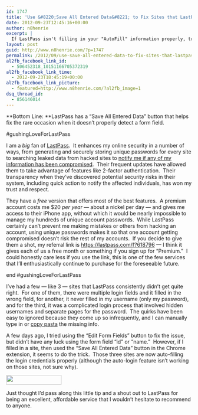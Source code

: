 ```yaml
---
id: 1747
title: 'Use &#8220;Save All Entered Data&#8221; to Fix Sites that LastPass Won&#8217;t Autofill'
date: 2012-09-23T12:45:16+00:00
author: n8henrie
excerpt: |
  If LastPass isn't filling in your "AutoFill" information properly, try using the "Save All Entered Data" button.
layout: post
guid: http://www.n8henrie.com/?p=1747
permalink: /2012/09/use-save-all-entered-data-to-fix-sites-that-lastpass-wont-autofill/
al2fb_facebook_link_id:
  - 506452318_10151166705372319
al2fb_facebook_link_time:
  - 2012-09-23T18:45:19+00:00
al2fb_facebook_link_picture:
  - featured=http://www.n8henrie.com/?al2fb_image=1
dsq_thread_id:
  - 856146014
---
```

**Bottom Line: **LastPass has a &#8220;Save All Entered Data&#8221; button that helps fix the rare occasion when it doesn&#8217;t properly detect a form field.
  
<!--more-->


  
#gushingLoveForLastPass

I am a _big_ fan of <a title="LastPass" href="http://lastpass.com" target="_blank">LastPass</a>.  It enhances my online security in a number of ways, from generating and securely storing unique passwords for every site to searching leaked data from hacked sites to <a title="LastPass Sentry" href="http://blog.lastpass.com/2012/09/introducing-lastpass-sentry-always-on.html" target="_blank">notify me if any of my information has been compromised</a>.  Their frequent updates have allowed them to take advantage of features like 2-factor authentication.  Their transparency when they&#8217;ve discovered potential security risks in their system, including quick action to notify the affected individuals, has won my trust and respect.

They have a _free_ version that offers most of the best features.  A premium account costs me $20 _per year_ &#8212; about a nickel per day &#8212; and gives me access to their iPhone app, without which it would be nearly impossible to manage my hundreds of unique account passwords.  While LastPass certainly can&#8217;t prevent me making mistakes or others from hacking an account, using unique passwords makes it so that one account getting compromised doesn&#8217;t risk the rest of my accounts.  If you decide to give them a shot, my referral link is <a href="https://lastpass.com/f?618796" target="_blank">https://lastpass.com/f?618796</a> &#8212; I think it gives each of us a free month or something if you sign up for &#8220;Premium.&#8221;  I could honestly care less if you use the link, this is one of the few services that I&#8217;ll enthusiastically continue to purchase for the foreseeable future.

end #gushingLoveForLastPass

I&#8217;ve had a few &#8212; like 3 &#8212; sites that LastPass consistently didn&#8217;t get quite right.  For one of them, there were multiple login fields and it filled in the wrong field, for another, it never filled in my username (only my password), and for the third, it was a complicated login process that involved hidden usernames and separate pages for the password.  The quirks have been easy to ignored because they come up so infrequently, and I can manually type in or [copy pasta](http://copypasteisok.files.wordpress.com/2011/09/copypasta-1.jpg "Copy Pasta") the missing info.

A few days ago, I tried using the &#8220;Edit Form Fields&#8221; button to fix the issue, but didn&#8217;t have any luck using the form field &#8220;id&#8221; or &#8220;name.&#8221;  However, if I filled in a site, then used the &#8220;Save All Entered Data&#8221; button in the Chrome extension, it seems to do the trick.  Those three sites are now auto-filling the login credentials properly (although the auto-login feature isn&#8217;t working on those sites, not sure why).

[<img class="aligncenter size-full wp-image-1748" title="Screen Shot 2012-09-23 at 12.30.57 PM" src="http://www.n8henrie.com/wp-content/uploads/2012/09/Screen-Shot-2012-09-23-at-12.30.57-PM.jpg" alt="" width="150" height="26" />](http://www.n8henrie.com/wp-content/uploads/2012/09/Screen-Shot-2012-09-23-at-12.30.57-PM.jpg) 

Just thought I&#8217;d pass along this little tip and a shout out to LastPass for being an excellent, affordable service that I wouldn&#8217;t hesitate to recommend to anyone.